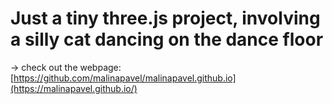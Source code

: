 # Just a tiny three.js project, involving a silly cat dancing on the dance floor
-> check out the webpage: [https://github.com/malinapavel/malinapavel.github.io](https://malinapavel.github.io/)
